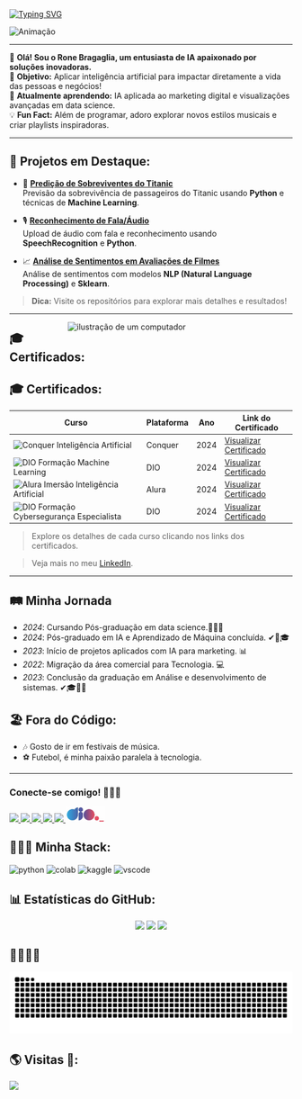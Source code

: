 <a href="https://git.io/typing-svg">
  <img 
    src="https://readme-typing-svg.herokuapp.com?font=Fira+Code&color=BB00B4&lines=Olá,+Eu+sou+Rone+Bragaglia!+%F0%9F%91%BE%F0%9F%93%9A%F0%9F%92%99" 
    alt="Typing SVG" 
  />
</a>

<img 
  src="https://i.pinimg.com/originals/83/b8/09/83b809857acd41a7bad4935b4734f9fc.gif" 
  alt="Animação" 
  height="250"
/>

---

👋 **Olá! Sou o Rone Bragaglia, um entusiasta de IA apaixonado por soluções inovadoras.**  
🚀 **Objetivo:** Aplicar inteligência artificial para impactar diretamente a vida das pessoas e negócios!  
🌱 **Atualmente aprendendo:** IA aplicada ao marketing digital e visualizações avançadas em data science.  
💡 **Fun Fact:** Além de programar, adoro explorar novos estilos musicais e criar playlists inspiradoras.  

---

## 🚀 Projetos em Destaque:

- 🧠 **[Predição de Sobreviventes do Titanic](https://github.com/Ronbragaglia/Sobreviventes-titanic)**  
   Previsão da sobrevivência de passageiros do Titanic usando **Python** e técnicas de **Machine Learning**.

- 🎙️ **[Reconhecimento de Fala/Áudio](https://github.com/Ronbragaglia/Reconhecimento-de-fala-audio)**  
   Upload de áudio com fala e reconhecimento usando **SpeechRecognition** e **Python**.

- 📈 **[Análise de Sentimentos em Avaliações de Filmes](https://github.com/Ronbragaglia/Sentimento-Cinematogr-fico)**  
   Análise de sentimentos com modelos **NLP (Natural Language Processing)** e **Sklearn**.

> **Dica:** Visite os repositórios para explorar mais detalhes e resultados!

---

<img src="https://raw.githubusercontent.com/MicaelliMedeiros/micaellimedeiros/master/image/computer-illustration.png" alt="ilustração de um computador" width="400px" align="right">

## 🎓 Certificados:

## 🎓 Certificados:

| Curso                               | Plataforma       | Ano  | Link do Certificado                                                                 |
|-------------------------------------|------------------|------|-------------------------------------------------------------------------------------|
| ![Conquer](https://img.shields.io/badge/Conquer-000000?style=flat&logo=Conquer&logoColor=white) Inteligência Artificial             | Conquer          | 2024 | [Visualizar Certificado](https://conquerplus.com.br/certificates/4684e5c3-74b3-4c7d-b843-a2f55d9dfed2) |
| ![DIO](https://img.shields.io/badge/DIO-000000?style=flat&logo=dev.to&logoColor=white) Formação Machine Learning           | DIO              | 2024 | [Visualizar Certificado](https://www.dio.me/certificate/YKPL9NLP/share)            |
| ![Alura](https://img.shields.io/badge/Alura-000000?style=flat&logo=Alura&logoColor=white) Imersão Inteligência Artificial     | Alura            | 2024 | [Visualizar Certificado](https://cursos.alura.com.br/immersion/22/user/ronebragaglia23/certificate) |
| ![DIO](https://img.shields.io/badge/DIO-000000?style=flat&logo=dev.to&logoColor=white) Formação Cybersegurança Especialista| DIO              | 2024 | [Visualizar Certificado](https://www.dio.me/certificate/0C19CA48/share)            |


> Explore os detalhes de cada curso clicando nos links dos certificados.

> Veja mais no meu [LinkedIn](https://www.linkedin.com/in/rone-bragaglia-a6aa60157/).

---

## 🛤 Minha Jornada

- *2024*: Cursando Pós-graduação em data science.🧠👨‍💻
- *2024*: Pós-graduado em IA e Aprendizado de Máquina concluída. ✔🧠🎓  
- *2023*: Início de projetos aplicados com IA para marketing. 📊  
- *2022*: Migração da área comercial para Tecnologia. 💻  
- *2023*: Conclusão da graduação em Análise e desenvolvimento de sistemas.  ✔🎓👨‍💻

## 🏖 Fora do Código:

- 🎶 Gosto de ir em festivais de música. 
- ⚽ Futebol, é minha paixão paralela à tecnologia.  

---

<h3 align="left">Conecte-se comigo! 🤝👇🏼</h3>
<div>
  <a href="https://www.linkedin.com/in/rone-bragaglia-a6aa60157/">
    <img src="https://img.shields.io/badge/-LinkedIn-000?style=for-the-badge&logo=linkedin&logoColor=FF00F6&color:FFF">
  </a>
  <a href="https://discord.com/channels/@me/">
    <img src="https://img.shields.io/badge/Discord-7289DA?style=for-the-badge&logo=discord&logoColor=white">
  </a>
  <a href="https://ronbragaglia.github.io/Portfolio/" target="_blank">
    <img src="https://img.shields.io/badge/Portfolio-255E63?style=for-the-badge&logo=About.me&logoColor=white">
  </a>
  <a href="https://ronbragaglia.github.io/portfolio-marketing-digital./">
  <img src="https://img.shields.io/badge/-Marketing%20Digital-000?style=for-the-badge&logo=github&logoColor=FF00F6">
</a>
 <a href="mailto:ronbragaglia@gmail.com">
    <img src="https://img.shields.io/badge/Gmail-333333?style=for-the-badge&logo=gmail&logoColor=red">
  </a>
  <a href="https://www.dio.me/users/ronebragagliasso">
    <img src="https://github.com/Hadryanpaulo/Hadryanpaulo/raw/b55de4628a36eaad43f0edc2709993529ae48b37/dio.me.jpeg" alt="DIO Logo" width="70">
  </a>
</div>

## 👨🏻‍💻 Minha Stack:

<div style="display: inline_block">
  <img align="center" alt="python" src="https://img.shields.io/badge/Python-14354C?style=for-the-badge&logo=python&logoColor=white" />
  <img align="center" alt="colab" src="https://img.shields.io/badge/Colab-F9AB00?style=for-the-badge&logo=googlecolab&color=525252" />
  <img align="center" alt="kaggle" src="https://img.shields.io/badge/Kaggle-20BEFF?style=for-the-badge&logo=Kaggle&logoColor=white" />
  <img align="center" alt="vscode" src="https://img.shields.io/badge/Visual_Studio_Code-0078D4?style=for-the-badge&logo=visual%20studio%20code&logoColor=white" />
</div>

## 📊 Estatísticas do GitHub:

<p align="center">
  <img src="https://github-readme-stats.vercel.app/api?username=Ronbragaglia&theme=midnight-purple&count_private=true" />
  <img src="https://streak-stats.demolab.com?user=Ronbragaglia&theme=midnight-purple&date_format=j%2Fn%5B%2FY%5D" />
  <img src="https://github-readme-stats.vercel.app/api/top-langs/?username=Ronbragaglia&theme=midnight-purple&layout=donut&hide=jupyter%20notebook" />
</p>

## 🐍🐍🐍🐍

![snake gif](https://raw.githubusercontent.com/Ronbragaglia/Ronbragaglia/output/snake.svg)

## 🌎 Visitas 👀:
<img src="https://komarev.com/ghpvc/?username=Ronbragaglia&label=&color=blueviolet&style=flat" />





